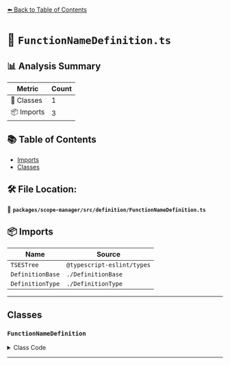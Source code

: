 [⬅️ Back to Table of Contents](../../../../index.md)

# 📄 `FunctionNameDefinition.ts`

## 📊 Analysis Summary

| Metric | Count |
|--------|-------|
| 🧱 Classes | 1 |
| 📦 Imports | 3 |

## 📚 Table of Contents

- [Imports](#imports)
- [Classes](#classes)

## 🛠️ File Location:
📂 **`packages/scope-manager/src/definition/FunctionNameDefinition.ts`**

## 📦 Imports

| Name | Source |
|------|--------|
| `TSESTree` | `@typescript-eslint/types` |
| `DefinitionBase` | `./DefinitionBase` |
| `DefinitionType` | `./DefinitionType` |


---

## Classes

### `FunctionNameDefinition`

<details><summary>Class Code</summary>

```ts
export class FunctionNameDefinition extends DefinitionBase<
  DefinitionType.FunctionName,
  | TSESTree.FunctionDeclaration
  | TSESTree.FunctionExpression
  | TSESTree.TSDeclareFunction
  | TSESTree.TSEmptyBodyFunctionExpression,
  null,
  TSESTree.Identifier
> {
  public readonly isTypeDefinition = false;
  public readonly isVariableDefinition = true;

  constructor(name: TSESTree.Identifier, node: FunctionNameDefinition['node']) {
    super(DefinitionType.FunctionName, name, node, null);
  }
}
```
</details>


---